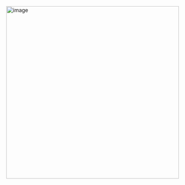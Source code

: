 <img width="461" alt="image" src="https://user-images.githubusercontent.com/75510135/146698475-8c41c0cd-5951-4fa4-a35b-406eeaa65317.png">
